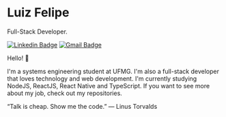 # Luiz Felipe 
Full-Stack Developer.

[![Linkedin Badge](https://img.shields.io/badge/-Luiz%20Felipe-6633cc?style=flat-square&logo=Linkedin&logoColor=white&link=https://https://www.linkedin.com/in/luiz-felipe-de-sousa-faria-8a0ba91a8/)](https://www.linkedin.com/in/luiz-felipe-de-sousa-faria-8a0ba91a8/) 
[![Gmail Badge](https://img.shields.io/badge/-lutilipe02@hotmail.com-6633cc?style=flat-square&logo=Gmail&logoColor=white&link=mailto:lutilipe02@hotmail.com)](mailto:lutilipe02@hotmail.com)

Hello! 👋  

I'm a systems engineering student at UFMG. I'm also a full-stack developer that loves technology and web development. I'm currently studying NodeJS, ReactJS, React Native and TypeScript. If you want to see more about my job, check out my repositories.     


“Talk is cheap. Show me the code.”
― Linus Torvalds
